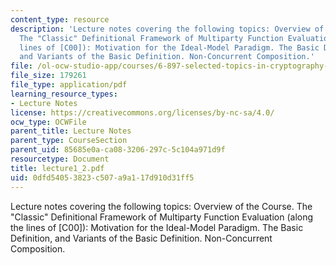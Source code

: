 ```yaml
---
content_type: resource
description: 'Lecture notes covering the following topics: Overview of the Course.
  The "Classic" Definitional Framework of Multiparty Function Evaluation (along the
  lines of [C00]): Motivation for the Ideal-Model Paradigm. The Basic Definition,
  and Variants of the Basic Definition. Non-Concurrent Composition.'
file: /ol-ocw-studio-app/courses/6-897-selected-topics-in-cryptography-spring-2004/0dfd54053823c507a9a117d910d31ff5_lecture1_2.pdf
file_size: 179261
file_type: application/pdf
learning_resource_types:
- Lecture Notes
license: https://creativecommons.org/licenses/by-nc-sa/4.0/
ocw_type: OCWFile
parent_title: Lecture Notes
parent_type: CourseSection
parent_uid: 85685e0a-ca08-3206-297c-5c104a971d9f
resourcetype: Document
title: lecture1_2.pdf
uid: 0dfd5405-3823-c507-a9a1-17d910d31ff5
---
```

Lecture notes covering the following topics: Overview of the Course. The "Classic" Definitional Framework of Multiparty Function Evaluation (along the lines of [C00]): Motivation for the Ideal-Model Paradigm. The Basic Definition, and Variants of the Basic Definition. Non-Concurrent Composition.